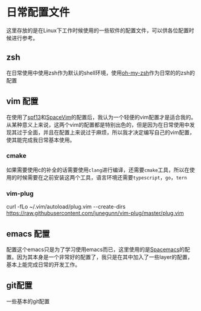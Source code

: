 # 日常配置文件

这里存放的是在Linux下工作时候使用的一些软件的配置文件，可以供各位配置时候进行参考。

## zsh

在日常使用中使用zsh作为默认的shell环境，使用[oh-my-zsh](http://ohmyz.sh/)作为日常的的zsh的配置

## vim 配置

在使用了[spf13](http://vim.spf13.com/)和[SpaceVim](http://spacevim.org/)的配置后，我认为一个轻便的vim配置才是适合我的。从某种意义上来说，这两个vim的配置都是特别出色的，但是因为在日常使用中发现其过于全面，并且在配置上来说过于麻烦，所以我才决定编写自己的vim配置，使其能完成我日常基本使用。

### cmake

如果需要使用c的补全的话需要使用`clang`进行编译，还需要`cmake`工具，所以在使用的时候需要在之前安装这两个工具，语言环境还需要`typescript`，`go`，`tern`

### vim-plug

curl -fLo ~/.vim/autoload/plug.vim --create-dirs https://raw.githubusercontent.com/junegunn/vim-plug/master/plug.vim

## emacs 配置

配置这个emacs只是为了学习使用emacs而已，这里使用的是[Spacemacs](http://spacemacs.org/)的配置。因为其本身是一个非常好的配置了，我只是在其中加入了一些layer的配置，基本上能完成日常的开发工作。

## git配置

一些基本的git配置


